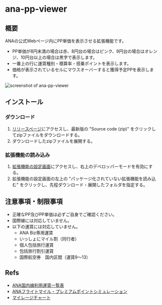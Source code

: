 # ana-pp-viewer

## 概要
ANAの公式Webページ内にPP単価を表示させる拡張機能です。

- PP単価が8円未満の場合は赤、8円台の場合はピンク、9円台の場合はオレンジ、10円台以上の場合は黒字で表示します。
- 一番上の行に運賃種別・積算率・搭乗ポイントを表示します。
- 価格が表示されているセルにマウスオーバーすると獲得予定PPを表示します。

![screenshot of ana-pp-viewer](https://github.com/user-attachments/assets/423ba056-ecca-453a-9f28-b219d5de08c7)

## インストール
### ダウンロード

1. [リリースページ](https://github.com/1507t/ana-pp-viewer/releases)にアクセスし、最新版の "Source code (zip)" をクリックしてzipファイルをダウンロードする。
1. ダウンロードしたzipファイルを展開する。

### 拡張機能の読み込み
1. [拡張機能の設定画面](chrome://extensions/)にアクセスし、右上のデベロッパーモードを有効にする。
1. 拡張機能の設定画面の左上の "パッケージ化されていない拡張機能を読み込む" をクリックし、先程ダウンロード・展開したフォルダを指定する。


## 注意事項・制限事項
- 正確なPP及びPP単価は必ずご自身でご確認ください。
- 国際線には対応していません。
- 以下の運賃には対応していません。
  - ANA Biz専用運賃
  - いっしょにマイル割（同行者）
  - 個人包括旅行運賃
  - 包括旅行割引運賃
  - 国際航空券　国内区間（運賃9～13）


## Refs
 - [ANA国内線利用運賃一覧表](https://www.ana.co.jp/amcservice/pps/dom_unchin_list.html)
 - [ANAフライトマイル・プレミアムポイントシミュレーション](https://cam.ana.co.jp/amcmember/SimulationJaSwitching)
 - [マイレージチャート](https://www.ana.co.jp/ja/jp/amc/flightmile/dom/chart/)
 
